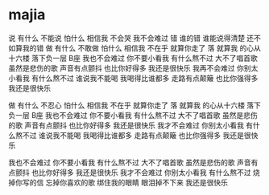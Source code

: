 # majia
说 有什么 不能说 怕什么
相信我 不会哭 我不会难过
错 谁的错 谁能说得清楚
还不如算我的错
做 有什么 不敢做
怕什么 相信我 不在乎
就算你走了
落 就算我 的心从十六楼
落下负一层 B座
我也不会难过 你不要小看我
有什么熬不过 大不了唱首歌
虽然是悲伤的歌 声音有点颤抖
也比你好得多 我还是很快乐
我再不会难过 你别太小看我
有什么熬不过 谁说我不能喝
我喝得比谁都多 走路有点颠簸
也比你强得多 我还是很快乐

做 有什么 不忍心
怕什么 相信我 不在乎
就算你走了
落 就算我 的心从十六楼
落下负一层 B座
我也不会难过 你不要小看我
有什么熬不过 大不了唱首歌
虽然是悲伤的歌 声音有点颤抖
也比你好得多 我还是很快乐
我才不会难过 你别太小看我
有什么熬不过 谁说我不能喝
我喝得比谁都多 走路有点颠簸
也比你强得多 我还是很快乐

我也不会难过 你不要小看我
有什么熬不过 大不了唱首歌
虽然是悲伤的歌 声音有点颤抖
也比你好得多 我还是很快乐
我才不会难过 你别太小看我
有什么熬不过 烧掉你写的信
忘掉你喜欢的歌 绑住我的眼睛
眼泪掉不下来 我还是很快乐
